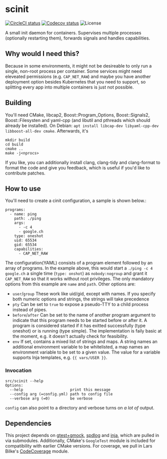 # scinit
[![CircleCI status](https://img.shields.io/circleci/project/github/uubk/scinit/master.svg?style=shield)](https://circleci.com/gh/uubk/cinit/tree/master)
[![Codecov status](https://img.shields.io/codecov/c/github/uubk/scinit/master.svg?style=popout)](https://codecov.io/gh/uubk/scinit)
![License](https://img.shields.io/github/license/uubk/scinit.svg?style=popout)

A small init daemon for containers. Supervises multiple processes (optionally restarting
them), forwards signals and handles capabilities.

## Why would I need this?
Because in some environments, it might not be desireable to only run a single, non-root
process per container. Some services might need eleveated permissions (e.g. `CAP_NET_RAW`)
and maybe you have another deployment option besides Kubernetes that you need to support,
so splitting every app into multiple containers is just not possible.

## Building
You'll need CMake, libcap2, Boost::Program_Options, Boost::Signals2, Boost::Filesysten
and yaml-cpp (and libutil and pthreads which should already be installed). On Debian:
`apt install libcap-dev libyaml-cpp-dev libboost-all-dev cmake`. Afterwards, it's
```
mkdir build
cd build
cmake ..
make -j<nprocs>
```
If you like, you can additionally install clang, clang-tidy and clang-format to format
the code and give you feedback, which is useful if you'd like to contribute patches.

## How to use
You'll need to create a cinit configuration, a sample is shown below.:
```
programs:
  - name: ping
    path: ./ping
    args:
      - -c 4
      - google.ch
    type: oneshot
    uid: 65534
    gid: 65534
    capabilities:
      - CAP_NET_RAW
```
The configuration(YAML) consists of a program element followed by an array of programs.
In the example above, this would start a `./ping -c 4 google.ch` a single time (`type: onshot`) as
`nobody:nogroup` and grant it `CAP_NET_RAW` so that it works without root privileges.
The only mandatory options from this example are `name` and `path`. Other options are:

* `user`/`group` These work like uid/gid, except with names. If you specify both numeric options and strings, the strings will take precedence
* `pty` Can be set to `true` to expose a pseudo-TTY to a child process instead of pipes.
* `before`/`after` Can be set to the name of another program argument to indicate that this program needs to be started before or after it. A program is considered started if it has exitted successfully (type oneshot) or is running (type simple). The implementation is faily basic at the moment, e.g. it doesn't actually check for feasibility.
* `env` If set, contains a mixed list of strings and maps. A string names an additional environment variable to be whitelisted, a map names an environment variable to be set to a given value. The value for a variable supports Inja templates, e.g. `{{ vars/USER }}`.

### Invocation
```
src/scinit --help 
Options:
  --help                     print this message
  --config arg (=config.yml) path to config file
  --verbose arg (=0)         be verbose
```
`config` can also point to a directory and verbose turns on *a lot of* output.


## Dependencies
This project depends on [gtest+gmock](https://github.com/google/googletest), 
[spdlog](https://github.com/gabime/spdlog) and [inja](https://github.com/uubk/inja),
which are pulled in via submodules. Additionally, CMake's `GoogleTest` module is 
included for compatibility with earlier CMake versions. For coverage, we pull in Lars Bilke's [CodeCoverage](https://github.com/bilke/cmake-modules/blob/add62f1ebc5412e9eb3b846f73770f7ea31440e9/CodeCoverage.cmake) module.